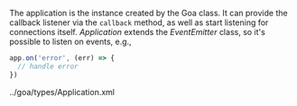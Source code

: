 The application is the instance created by the Goa class. It can provide the callback listener via the `callback` method, as well as start listening for connections itself. _Application_ extends the _EventEmitter_ class, so it's possible to listen on events, e.g.,

```js
app.on('error', (err) => {
  // handle error
})
```

<typedef flatten narrow slimFunctions>../goa/types/Application.xml</typedef>